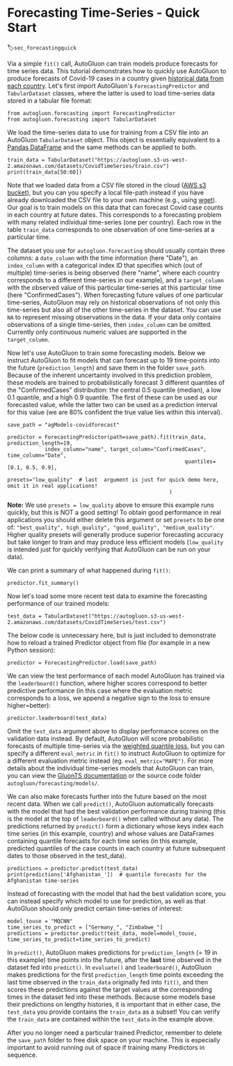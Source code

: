 # Forecasting Time-Series - Quick Start
:label:`sec_forecastingquick`

Via a simple `fit()` call, AutoGluon can train models produce forecasts for time series data. This tutorial demonstrates how to quickly use AutoGluon to produce forecasts of Covid-19 cases in a country given [historical data from each country](https://www.kaggle.com/c/covid19-global-forecasting-week-4). Let's first import AutoGluon's `ForecastingPredictor` and `TabularDataset` classes, where the latter is used to load time-series data stored in a tabular file format:

```{.python .input}
from autogluon.forecasting import ForecastingPredictor
from autogluon.forecasting import TabularDataset
```

We load the time-series data to use for training from a CSV file into an AutoGluon `TabularDataset` object. This object is essentially equivalent to a [Pandas DataFrame](https://pandas.pydata.org/pandas-docs/stable/reference/api/pandas.DataFrame.html) and the same methods can be applied to both.

```{.python .input}
train_data = TabularDataset("https://autogluon.s3-us-west-2.amazonaws.com/datasets/CovidTimeSeries/train.csv")
print(train_data[50:60])
```

Note that we loaded data from a CSV file stored in the cloud ([AWS s3 bucket](https://aws.amazon.com/s3/)), but you can you specify a local file-path instead if you have already downloaded the CSV file to your own machine (e.g., using [wget](https://www.gnu.org/software/wget/)). Our goal is to train models on this data that can forecast Covid case counts in each country at future dates. This corresponds to a forecasting problem with many related individual time-series (one per country). Each row in the table `train_data` corresponds to one observation of one time-series at a particular time.

The dataset you use for `autogluon.forecasting` should usually contain three columns: a `date_column` with the time information (here "Date"), an `index_column` with a categorical index ID that specifies which (out of multiple) time-series is being observed (here "name", where each country corresponds to a different time-series in our example), and a `target_column` with the observed value of this particular time-series at this particular time (here "ConfirmedCases"). When forecasting future values of one particular time-series, AutoGluon may rely on historical observations of not only this time-series but also all of the other time-series in the dataset. You can use `NA` to represent missing observations in the data. If your data only contains observations of a single time-series, then `index_column` can be omitted. Currently only continuous numeric values are supported in the `target_column`.

Now let's use AutoGluon to train some forecasting models. Below we instruct AutoGluon to fit models that can forecast up to 19 time-points into the future (`prediction_length`) and save them in the folder `save_path`. Because of the inherent uncertainty involved in this prediction problem, these models are trained to probabilistically forecast 3 different quantiles of the "ConfirmedCases" distribution: the central 0.5 quantile (median), a low 0.1 quantile, and a high 0.9 quantile. The first of these can be used as our forecasted value, while the latter two can be used as a prediction interval for this value (we are 80% confident the true value lies within this interval).

```{.python .input}
save_path = "agModels-covidforecast"

predictor = ForecastingPredictor(path=save_path).fit(train_data, prediction_length=19,
            index_column="name", target_column="ConfirmedCases", time_column="Date",
                                                         quantiles=[0.1, 0.5, 0.9],
                                                         presets="low_quality"  # last  argument is just for quick demo here, omit it in real applications!
                                                    )
```

**Note:** We use `presets = low_quality` above to ensure this example runs quickly, but this is NOT a good setting!  To obtain good performance in real applications you should either delete this argument or set `presets` to be one of: `"best_quality", high_quality", "good_quality", "medium_quality"`. Higher quality presets will generally produce superior forecasting accuracy but take longer to train and may produce less efficient models (`low_quality` is intended just for quickly verifying that AutoGluon can be run on your data).

We can print a summary of what happened during `fit()`:

```{.python .input}
predictor.fit_summary()
```

Now let's load some more recent test data to examine the forecasting performance of our trained models:

```{.python .input}
test_data = TabularDataset("https://autogluon.s3-us-west-2.amazonaws.com/datasets/CovidTimeSeries/test.csv")
```

The below code is unnecessary here, but is just included to demonstrate how to reload a trained Predictor object from file (for example in a new Python session):

```{.python .input}
predictor = ForecastingPredictor.load(save_path)
```

We can view the test performance of each model AutoGluon has trained via the `leaderboard()` function, where higher scores correspond to better predictive performance (in this case where the evaluation metric corresponds to a loss, we append a negative sign to the loss to ensure higher=better):

```{.python .input}
predictor.leaderboard(test_data)
```

Omit the `test_data` argument above to display performance scores on the validation data instead. By default, AutoGluon will score probabilistic forecasts of multiple time-series via the [weighted quantile loss](https://docs.aws.amazon.com/forecast/latest/dg/metrics.html#metrics-wQL), but you can specify a different `eval_metric` in `fit()` to instruct AutoGluon to optimize for a different evaluation metric instead (eg. `eval_metric="MAPE")`. For more details about the individual time-series models that AutoGluon can train, you can view the [GluonTS documentation](https://ts.gluon.ai/) or the source code folder `autogluon/forecasting/models/`.

We can also make forecasts further into the future based on the most recent data. When we call `predict()`, AutoGluon automatically forecasts with the model that had the best validation performance during training (this is the model at the top of `leaderboard()` when called without any data). The predictions returned by `predict()` form a dictionary whose keys index each time series (in this example, country) and whose values are DataFrames containing quantile forecasts for each time series (in this example, predicted quantiles of the case counts in each country at future subsequent dates to those observed in the test_data).

```{.python .input}
predictions = predictor.predict(test_data)
print(predictions['Afghanistan_'])  # quantile forecasts for the Afghanistan time-series
```

Instead of forecasting with the model that had the best validation score, you can instead specify which model to use for prediction, as well as that AutoGluon should only predict certain time-series of interest:

```{.python .input}
model_touse = "MQCNN"
time_series_to_predict = ["Germany_", "Zimbabwe_"]
predictions = predictor.predict(test_data, model=model_touse, time_series_to_predict=time_series_to_predict)
```

In `predict()`, AutoGluon makes predictions for `prediction_length` (= 19 in this example) time points into the future, after the **last** time observed in the dataset fed into `predict()`. In `evaluate()` and `leaderboard()`, AutoGluon makes predictions for the first `prediction_length` time points exceeding the last time observed in the `train_data` originally fed into `fit()`, and then scores these predictions against the target values at the corresponding times in the dataset fed into these methods. Because some models base their predictions on lengthy histories, it is important that in either case, the `test_data` you provide contains the `train_data` as a subset! You can verify the `train_data` are contained within the `test_data` in the example above.

After you no longer need a particular trained Predictor, remember to delete the `save_path` folder to free disk space on your machine. This is especially important to avoid running out of space if training many Predictors in sequence.

